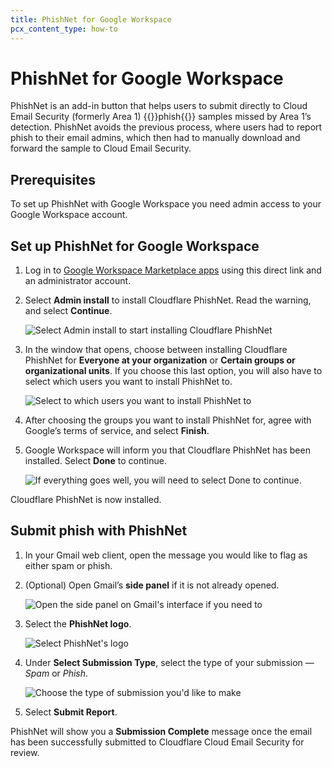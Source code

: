 ```yaml
---
title: PhishNet for Google Workspace
pcx_content_type: how-to
---
```


# PhishNet for Google Workspace

PhishNet is an add-in button that helps users to submit directly to Cloud Email Security (formerly Area 1) {{<glossary-tooltip term_id="phishing">}}phish{{</glossary-tooltip>}} samples missed by Area 1’s detection. PhishNet avoids the previous process, where users had to report phish to their email admins, which then had to manually download and forward the sample to Cloud Email Security.

## Prerequisites

To set up PhishNet with Google Workspace you need admin access to your Google Workspace account.

## Set up PhishNet for Google Workspace

1. Log in to [Google Workspace Marketplace apps](https://workspace.google.com/marketplace/app/cloudflare_phishnet/11369379045) using this direct link and an administrator account.

2. Select **Admin install** to install Cloudflare PhishNet. Read the warning, and select **Continue**.

    <div class="large-img">

    ![Select Admin install to start installing Cloudflare PhishNet](/images/email-security/phish-submissions/phishnet-gworkspace/step1-phishnet-install.png)

    </div>

3. In the window that opens, choose between installing Cloudflare PhishNet for **Everyone at your organization** or **Certain groups or organizational units**. If you choose this last option, you will also have to select which users you want to install PhishNet to.

    <div class="medium-img">

    ![Select to which users you want to install PhishNet to](/images/email-security/phish-submissions/phishnet-gworkspace/step3-select-users.png)

    </div>

4. After choosing the groups you want to install PhishNet for, agree with Google’s terms of service, and select **Finish**.

5. Google Workspace will inform you that Cloudflare PhishNet has been installed. Select **Done** to continue.

    <div class="medium-img">

    ![If everything goes well, you will need to select Done to continue.](/images/email-security/phish-submissions/phishnet-gworkspace/step5-done.png)

    </div>

Cloudflare PhishNet is now installed.

## Submit phish with PhishNet

1. In your Gmail web client, open the message you would like to flag as either spam or phish.
2. (Optional) Open Gmail’s **side panel** if it is not already opened.

    <div class="medium-img">

    ![Open the side panel on Gmail's interface if you need to](/images/email-security/phish-submissions/phishnet-gworkspace/step2-side-panel.png)

    </div>

3. Select the **PhishNet logo**.

    <div class="medium-img">

    ![Select PhishNet's logo](/images/email-security/phish-submissions/phishnet-gworkspace/step3-logo.png)

    </div>

4. Under **Select Submission Type**, select the type of your submission — _Spam_ or _Phish_.

    <div class="medium-img">

    ![Choose the type of submission you'd like to make](/images/email-security/phish-submissions/phishnet-gworkspace/step4-submission-type.png)

    </div>

5. Select **Submit Report**.

PhishNet will show you a **Submission Complete** message once the email has been successfully submitted to Cloudflare Cloud Email Security for review. 
